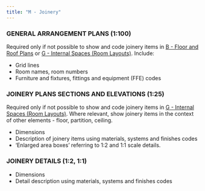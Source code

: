 ```yaml
---
title: "M - Joinery"
---
```

### GENERAL ARRANGEMENT PLANS (1:100)

Required only if not possible to show and code joinery items in [B - Floor and Roof Plans](notes/1_Documentation%20Codex/1b_Alphabet/B%20-%20Floor%20and%20Roof%20Plans.md) or [G - Internal Spaces (Room Layouts)](notes/1_Documentation%20Codex/1b_Alphabet/G%20-%20Internal%20Spaces%20(Room%20Layouts).md).
Include:
-   Grid lines
-   Room names, room numbers
-   Furniture and fixtures, fittings and equipment (FFE) codes

### JOINERY PLANS SECTIONS AND ELEVATIONS (1:25)

Required only if not possible to show and code joinery items in [G - Internal Spaces (Room Layouts)](notes/1_Documentation%20Codex/1b_Alphabet/G%20-%20Internal%20Spaces%20(Room%20Layouts).md). Where relevant, show joinery items in the context of other elements - floor, partition, ceiling.
-   Dimensions
-   Description of joinery items using materials, systems and finishes codes
-   ‘Enlarged area boxes’ referring to 1:2 and 1:1 scale details.

### JOINERY DETAILS (1:2, 1:1)

-   Dimensions
-   Detail description using materials, systems and finishes codes